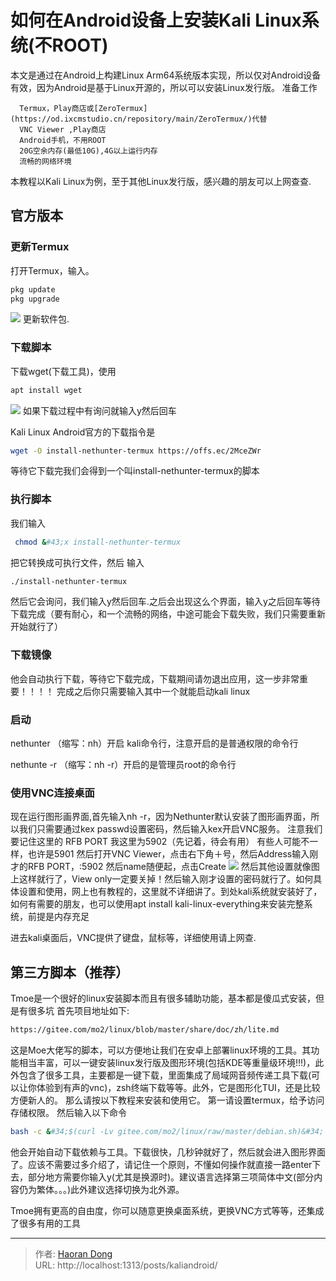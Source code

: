 # 如何在Android设备上安装Kali Linux系统(不ROOT)

本文是通过在Android上构建Linux Arm64系统版本实现，所以仅对Android设备有效，因为Android是基于Linux开源的，所以可以安装Linux发行版。
准备工作  

      Termux，Play商店或[ZeroTermux](https://od.ixcmstudio.cn/repository/main/ZeroTermux/)代替
      VNC Viewer ,Play商店
      Android手机，不用ROOT
      20G空余内存(最低10G),4G以上运行内存
      流畅的网络环境
本教程以Kali Linux为例，至于其他Linux发行版，感兴趣的朋友可以上网查查. 
## 官方版本
### 更新Termux
打开Termux，输入。
``` bash
pkg update
pkg upgrade
```
![](https://i.imgtg.com/2023/07/25/OhYkOL.jpg)
更新软件包. 

### 下载脚本
下载wget(下载工具)，使用
``` bash
apt install wget
```
![](https://i.imgtg.com/2023/07/25/OhYxNi.jpg)
如果下载过程中有询问就输入y然后回车

Kali Linux Android官方的下载指令是
``` bash
wget -O install-nethunter-termux https://offs.ec/2MceZWr
```

等待它下载完我们会得到一个叫install-nethunter-termux的脚本
### 执行脚本
我们输入
``` bash
 chmod &#43;x install-nethunter-termux
```
把它转换成可执行文件，然后 输入
``` bash
./install-nethunter-termux
```
然后它会询问，我们输入y然后回车.之后会出现这么个界面，输入y之后回车等待下载完成（要有耐心，和一个流畅的网络，中途可能会下载失败，我们只需要重新开始就行了）
### 下载镜像
他会自动执行下载，等待它下载完成，下载期间请勿退出应用，这一步非常重要！！！！
完成之后你只需要输入其中一个就能启动kali linux
### 启动
nethunter （缩写：nh）开启 kali命令行，注意开启的是普通权限的命令行

nethunte -r （缩写：nh -r）开启的是管理员root的命令行
### 使用VNC连接桌面
现在运行图形画界面,首先输入nh -r，因为Nethunter默认安装了图形画界面，所以我们只需要通过kex passwd设置密码，然后输入kex开启VNC服务。
注意我们要记住这里的  RFB PORT 我这里为5902（先记着，待会有用） 有些人可能不一样，也许是5901
然后打开VNC Viewer，点击右下角＋号，然后Address输入刚才的RFB PORT，:5902 然后name随便起，点击Create
![](https://i.imgtg.com/2023/07/25/OhYzLX.jpg)
然后其他设置就像图上这样就行了，View only一定要关掉！然后输入刚才设置的密码就行了。如何具体设置和使用，网上也有教程的，这里就不详细讲了。到处kali系统就安装好了，如何有需要的朋友，也可以使用apt install kali-linux-everything来安装完整系统，前提是内存充足

进去kali桌面后，VNC提供了键盘，鼠标等，详细使用请上网查.

## 第三方脚本（推荐）
Tmoe是一个很好的linux安装脚本而且有很多辅助功能，基本都是傻瓜式安装，但是有很多坑
首先项目地址如下:
``` bash
https://gitee.com/mo2/linux/blob/master/share/doc/zh/lite.md
```
这是Moe大佬写的脚本，可以方便地让我们在安卓上部署linux环境的工具。其功能相当丰富，可以一键安装linux发行版及图形环境(包括KDE等重量级环境!!!)，此外包含了很多工具，主要都是一键下载，里面集成了局域网音频传递工具下载(可以让你体验到有声的vnc)，zsh终端下载等等。此外，它是图形化TUI，还是比较方便新人的。
那么请按以下教程来安装和使用它。
第一请设置termux，给予访问存储权限。
然后输入以下命令
``` bash
bash -c &#34;$(curl -Lv gitee.com/mo2/linux/raw/master/debian.sh)&#34;
```
他会开始自动下载依赖与工具。下载很快，几秒钟就好了，然后就会进入图形界面了。应该不需要过多介绍了，请记住一个原则，不懂如何操作就直接一路enter下去，部分地方需要你输入y(尤其是换源时)。建议语言选择第三项简体中文(部分内容仍为繁体。。。)此外建议选择切换为北外源。

Tmoe拥有更高的自由度，你可以随意更换桌面系统，更换VNC方式等等，还集成了很多有用的工具


---

> 作者: [Haoran Dong](https://github.com/TEWQ1314)  
> URL: http://localhost:1313/posts/kaliandroid/  

